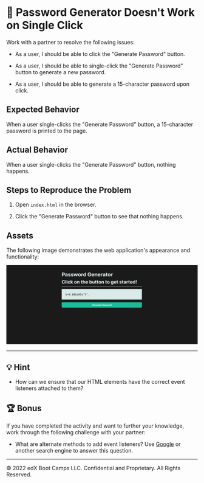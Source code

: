 # 🐛 Password Generator Doesn't Work on Single Click

Work with a partner to resolve the following issues:

* As a user, I should be able to click the "Generate Password" button.

* As a user, I should be able to single-click the "Generate Password" button to generate a new password.

* As a user, I should be able to generate a 15-character password upon click. 

## Expected Behavior

When a user single-clicks the "Generate Password" button, a 15-character password is printed to the page.

## Actual Behavior

When a user single-clicks the "Generate Password" button, nothing happens.

## Steps to Reproduce the Problem

1. Open `index.html` in the browser.

2. Click the "Generate Password" button to see that nothing happens.

## Assets

The following image demonstrates the web application's appearance and functionality:

![On the password generator app, an input field is filled by a random password.](./Images/01-solution-screenshot.png)

---

## 💡 Hint 

* How can we ensure that our HTML elements have the correct event listeners attached to them?
  
## 🏆 Bonus 

If you have completed the activity and want to further your knowledge, work through the following challenge with your partner:

* What are alternate methods to add event listeners? Use [Google](https://www.google.com) or another search engine to answer this question.

---

© 2022 edX Boot Camps LLC. Confidential and Proprietary. All Rights Reserved.
